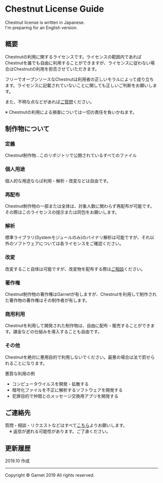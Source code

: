 # Chestnut License Guide

Chestnut license is written in Japanese.
<br>
I'm preparing for an English version.

## 概要

Chestnutの利用に関するライセンスです。ライセンスの範囲内であればChestnutを誰でも自由に利用することができますが、ライセンスに従わない場合はChestnutの利用を拒否させていただきます。

フリーでオープンソースなChestnutは利用者の正しいモラルによって成り立ちます。ライセンスに記載されていないことに関しても正しいご判断をお願いします。

また、不明な点などがあれば[ご質問](#ご連絡先)ください。

※ Chestnutの利用による損害については一切の責任を負いかねます。

## 制作物について

### **定義**

Chestnut制作物...このリポジトリで公開されているすべてのファイル

### **個人用途**

個人的な用途ならば利用・解析・改変などは自由です。

### **再配布**

Chestnut制作物の一部または全体は、対象人数に関わらず再配布が可能です。その際はこのライセンスの提示または同包をお願いします。

### **解析**

標準ライブラリ(Systemモジュールのみ)のバイナリ解析は可能ですが、それ以外のソフトウェアについては各ライセンスをご確認ください。

### **改変**

改変すること自体は可能ですが、改変物を配布する際は[ご相談](#ご連絡先)ください。

### **著作権**

Chestnut制作物の著作権はGarnetが有しますが、Chestnutを利用して制作された著作物の著作権はその制作者が有します。

### **商用利用**

Chestnutを利用して開発された制作物は、自由に配布・販売することができます。課金などの仕組みを導入することも自由です。

### **その他**

Chestnutを絶対に悪用目的で利用しないでください。最悪の場合は法で罰せられることになります。

悪質な利用の例
- コンピュータウイルスを開発・拡散する
- 暗号化ファイルを不正に解析するソフトウェアを開発する
- 犯罪目的で仲間とのメッセージ交換用アプリを開発する

## ご連絡先

質問・相談・リクエストなどはすべて[こちら](https://github.com/Garnet3106/chestnut/blob/develop/docs/contact/index.md)よりお願いします。
<br>
　※ 返信が遅れる可能性があります。ご了承ください。

## 更新履歴

2019.10 作成

---

Copyright © Garnet 2019 All rights reserved.
